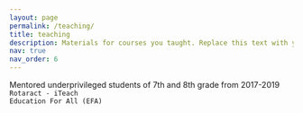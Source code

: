 ```yaml
---
layout: page
permalink: /teaching/
title: teaching
description: Materials for courses you taught. Replace this text with your description.
nav: true
nav_order: 6
---
```


Mentored underprivileged students of 7th and 8th grade from 2017-2019      
`Rotaract - iTeach`         
`Education For All (EFA)`      
